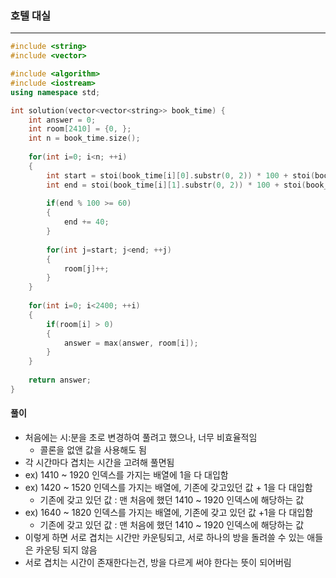 ### 호텔 대실

***

```c++
#include <string>
#include <vector>

#include <algorithm>
#include <iostream>
using namespace std;

int solution(vector<vector<string>> book_time) {
    int answer = 0;
    int room[2410] = {0, };
    int n = book_time.size();
    
    for(int i=0; i<n; ++i)
    {
        int start = stoi(book_time[i][0].substr(0, 2)) * 100 + stoi(book_time[i][0].substr(3));
        int end = stoi(book_time[i][1].substr(0, 2)) * 100 + stoi(book_time[i][1].substr(3)) + 10;
        
        if(end % 100 >= 60)
        {
            end += 40;
        }
        
        for(int j=start; j<end; ++j)
        {
            room[j]++;
        }
    }
    
    for(int i=0; i<2400; ++i)
    {
        if(room[i] > 0)
        {
            answer = max(answer, room[i]);   
        }
    }
    
    return answer;
}
```



#### 풀이

- 처음에는 시:분을 초로 변경하여 풀려고 했으나, 너무 비효율적임
  - 콜론을 없앤 값을 사용해도 됨
- 각 시간마다 겹치는 시간을 고려해 풀면됨
- ex) 1410 ~ 1920 인덱스를 가지는 배열에 1을 다 대입함
- ex) 1420 ~ 1520 인덱스를 가지는 배열에, 기존에 갖고있던 값 + 1을 다 대입함
  - 기존에 갖고 있던 값 : 맨 처음에 했던 1410 ~ 1920 인덱스에 해당하는 값
- ex) 1640 ~ 1820 인덱스를 가지는 배열에, 기존에 갖고 있던 값 +1을 다 대입함
  - 기존에 갖고 있던 값 : 맨 처음에 했던 1410 ~ 1920 인덱스에 해당하는 값
- 이렇게 하면 서로 겹치는 시간만 카운팅되고, 서로 하나의 방을 돌려쓸 수 있는 애들은 카운팅 되지 않음
- 서로 겹치는 시간이 존재한다는건, 방을 다르게 써야 한다는 뜻이 되어버림